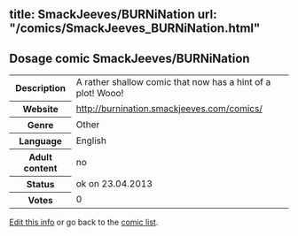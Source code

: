 title: SmackJeeves/BURNiNation
url: "/comics/SmackJeeves_BURNiNation.html"
---
Dosage comic SmackJeeves/BURNiNation
-----------------------------------------

<p id="msg"></p>
<script type="text/javascript">
if (window.location.search === '?edit_info_mail=sent_ok') {
  var elem = document.getElementById("msg");
  elem.innerHTML = 'Edited information sucessfully sent.';
  elem.className = 'ok';
}
</script>
<table class="comicinfo">
<tr>
<th>Description</th><td>A rather shallow comic that now has a hint of a plot! Wooo!</td>
</tr>
<tr>
<th>Website</th><td><a href="http://burnination.smackjeeves.com/comics/">http://burnination.smackjeeves.com/comics/</a></td>
</tr>
<tr>
<th>Genre</th><td>Other</td>
</tr>
<tr>
<th>Language</th><td>English</td>
</tr>
<tr>
<th>Adult content</th><td>no</td>
</tr>
<tr>
<th>Status</th><td>ok on 23.04.2013</td>
</tr>
<tr>
<th>Votes</th><td>0</td>
</tr>
</table>

[Edit this info](SmackJeeves_BURNiNation_edit.html) or go back to the [comic list](../comic-index.html).
